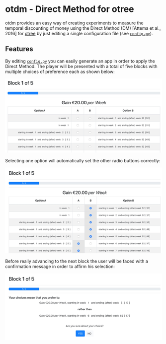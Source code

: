 # otdm - Direct Method for otree

otdm provides an easy way of creating experiments to measure the temporal discounting of money using the Direct Method (DM) [Attema et al., 2016] for [otree](http://www.otree.org) by just editing a single configuration file (see [`config.py`](./config.py)).

## Features

By editing [`config.py`](./config.py) you can easily generate an app in order to apply the Direct Method. The player will be presented with a total of five blocks with multiple choices of preference each as shown below:

![Generated block of choices](./doc/otdm_block.jpg)

Selecting one option will automatically set the other radio buttons correctly:

![Block with choice selection](./doc/otdm_block_selected.jpg)

Before really advancing to the next block the user will be faced with a confirmation message in order to affirm his selection:

![Block confirmation question](./doc/otdm_block_confirm.jpg)
